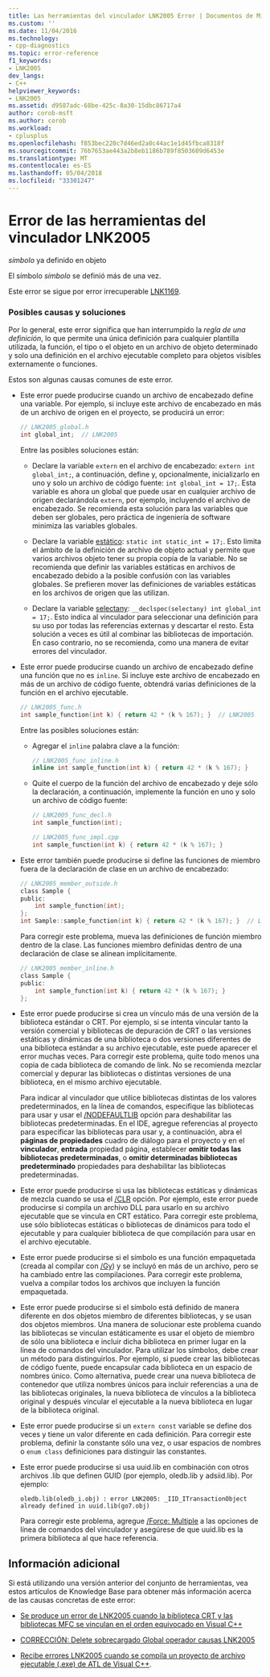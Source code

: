 ```yaml
---
title: Las herramientas del vinculador LNK2005 Error | Documentos de Microsoft
ms.custom: ''
ms.date: 11/04/2016
ms.technology:
- cpp-diagnostics
ms.topic: error-reference
f1_keywords:
- LNK2005
dev_langs:
- C++
helpviewer_keywords:
- LNK2005
ms.assetid: d9587adc-68be-425c-8a30-15dbc86717a4
author: corob-msft
ms.author: corob
ms.workload:
- cplusplus
ms.openlocfilehash: f853bec220c7d46ed2a0c44ac1e1d45fbca8318f
ms.sourcegitcommit: 76b7653ae443a2b8eb1186b789f8503609d6453e
ms.translationtype: MT
ms.contentlocale: es-ES
ms.lasthandoff: 05/04/2018
ms.locfileid: "33301247"
---
```

# <a name="linker-tools-error-lnk2005"></a>Error de las herramientas del vinculador LNK2005
*símbolo* ya definido en objeto  
  
El símbolo *símbolo* se definió más de una vez.   
  
Este error se sigue por error irrecuperable [LNK1169](../../error-messages/tool-errors/linker-tools-error-lnk1169.md).  
  
### <a name="possible-causes-and-solutions"></a>Posibles causas y soluciones  
  
Por lo general, este error significa que han interrumpido la *regla de una definición*, lo que permite una única definición para cualquier plantilla utilizada, la función, el tipo o el objeto en un archivo de objeto determinado y solo una definición en el archivo ejecutable completo para objetos visibles externamente o funciones.  
  
Estos son algunas causas comunes de este error.  
  
-   Este error puede producirse cuando un archivo de encabezado define una variable. Por ejemplo, si incluye este archivo de encabezado en más de un archivo de origen en el proyecto, se producirá un error:  
  
    ```h  
    // LNK2005_global.h  
    int global_int;  // LNK2005
    ```  
  
    Entre las posibles soluciones están:  
  
    -   Declare la variable `extern` en el archivo de encabezado: `extern int global_int;`, a continuación, define y, opcionalmente, inicializarlo en uno y solo un archivo de código fuente: `int global_int = 17;`. Esta variable es ahora un global que puede usar en cualquier archivo de origen declarándola `extern`, por ejemplo, incluyendo el archivo de encabezado. Se recomienda esta solución para las variables que deben ser globales, pero práctica de ingeniería de software minimiza las variables globales.  
    
    -   Declare la variable [estático](../../cpp/storage-classes-cpp.md#static): `static int static_int = 17;`. Esto limita el ámbito de la definición de archivo de objeto actual y permite que varios archivos objeto tener su propia copia de la variable. No se recomienda que definir las variables estáticas en archivos de encabezado debido a la posible confusión con las variables globales. Se prefieren mover las definiciones de variables estáticas en los archivos de origen que las utilizan.  
  
    -   Declare la variable [selectany](../../cpp/selectany.md): `__declspec(selectany) int global_int = 17;`. Esto indica al vinculador para seleccionar una definición para su uso por todas las referencias externas y descartar el resto. Esta solución a veces es útil al combinar las bibliotecas de importación. En caso contrario, no se recomienda, como una manera de evitar errores del vinculador.  
  
-   Este error puede producirse cuando un archivo de encabezado define una función que no es `inline`. Si incluye este archivo de encabezado en más de un archivo de código fuente, obtendrá varias definiciones de la función en el archivo ejecutable.  
    
    ```h  
    // LNK2005_func.h  
    int sample_function(int k) { return 42 * (k % 167); }  // LNK2005
    ```  
  
    Entre las posibles soluciones están:  
  
    -   Agregar el `inline` palabra clave a la función: 

        ```h  
        // LNK2005_func_inline.h  
        inline int sample_function(int k) { return 42 * (k % 167); }  
        ```  
  
    -   Quite el cuerpo de la función del archivo de encabezado y deje sólo la declaración, a continuación, implemente la función en uno y solo un archivo de código fuente:  
  
        ```h  
        // LNK2005_func_decl.h  
        int sample_function(int);  
        ```  
  
        ```cpp  
        // LNK2005_func_impl.cpp  
        int sample_function(int k) { return 42 * (k % 167); }  
        ```  
-   Este error también puede producirse si define las funciones de miembro fuera de la declaración de clase en un archivo de encabezado:  
  
    ```h  
    // LNK2005_member_outside.h  
    class Sample {
    public:
        int sample_function(int);  
    };
    int Sample::sample_function(int k) { return 42 * (k % 167); }  // LNK2005
    ```  
  
    Para corregir este problema, mueva las definiciones de función miembro dentro de la clase. Las funciones miembro definidas dentro de una declaración de clase se alinean implícitamente.  
  
    ```h  
    // LNK2005_member_inline.h  
    class Sample {
    public:
        int sample_function(int k) { return 42 * (k % 167); }  
    };
    ```  
  
-   Este error puede producirse si crea un vínculo más de una versión de la biblioteca estándar o CRT. Por ejemplo, si se intenta vincular tanto la versión comercial y bibliotecas de depuración de CRT o las versiones estáticas y dinámicas de una biblioteca o dos versiones diferentes de una biblioteca estándar a su archivo ejecutable, este puede aparecer el error muchas veces. Para corregir este problema, quite todo menos una copia de cada biblioteca de comando de link. No se recomienda mezclar comercial y depurar las bibliotecas o distintas versiones de una biblioteca, en el mismo archivo ejecutable.  
  
    Para indicar al vinculador que utilice bibliotecas distintas de los valores predeterminados, en la línea de comandos, especifique las bibliotecas para usar y usar el [/NODEFAULTLIB](../../build/reference/nodefaultlib-ignore-libraries.md) opción para deshabilitar las bibliotecas predeterminadas. En el IDE, agregue referencias al proyecto para especificar las bibliotecas para usar y, a continuación, abra el **páginas de propiedades** cuadro de diálogo para el proyecto y en el **vinculador**, **entrada** propiedad página, establecer **omitir todas las bibliotecas predeterminadas**, o **omitir determinadas bibliotecas predeterminado** propiedades para deshabilitar las bibliotecas predeterminadas.   
  
-   Este error puede producirse si usa las bibliotecas estáticas y dinámicas de mezcla cuando se usa el [/CLR](../../build/reference/clr-common-language-runtime-compilation.md) opción. Por ejemplo, este error puede producirse si compila un archivo DLL para usarlo en su archivo ejecutable que se vincula en CRT estático. Para corregir este problema, use sólo bibliotecas estáticas o bibliotecas de dinámicos para todo el ejecutable y para cualquier biblioteca de que compilación para usar en el archivo ejecutable.  
  
-   Este error puede producirse si el símbolo es una función empaquetada (creada al compilar con [/Gy](../../build/reference/gy-enable-function-level-linking.md)) y se incluyó en más de un archivo, pero se ha cambiado entre las compilaciones. Para corregir este problema, vuelva a compilar todos los archivos que incluyen la función empaquetada.  
  
-   Este error puede producirse si el símbolo está definido de manera diferente en dos objetos miembro de diferentes bibliotecas, y se usan dos objetos miembros. Una manera de solucionar este problema cuando las bibliotecas se vinculan estáticamente es usar el objeto de miembro de sólo una biblioteca e incluir dicha biblioteca en primer lugar en la línea de comandos del vinculador. Para utilizar los símbolos, debe crear un método para distinguirlos. Por ejemplo, si puede crear las bibliotecas de código fuente, puede encapsular cada biblioteca en un espacio de nombres único. Como alternativa, puede crear una nueva biblioteca de contenedor que utiliza nombres únicos para incluir referencias a una de las bibliotecas originales, la nueva biblioteca de vínculos a la biblioteca original y después vincular el ejecutable a la nueva biblioteca en lugar de la biblioteca original.  
  
-   Este error puede producirse si un `extern const` variable se define dos veces y tiene un valor diferente en cada definición. Para corregir este problema, definir la constante sólo una vez, o usar espacios de nombres o `enum class` definiciones para distinguir las constantes.  
  
-   Este error puede producirse si usa uuid.lib en combinación con otros archivos .lib que definen GUID (por ejemplo, oledb.lib y adsiid.lib). Por ejemplo:  
  
    ```Output  
    oledb.lib(oledb_i.obj) : error LNK2005: _IID_ITransactionObject  
    already defined in uuid.lib(go7.obj)  
    ```  
  
     Para corregir este problema, agregue [/Force: Multiple](../../build/reference/force-force-file-output.md) a las opciones de línea de comandos del vinculador y asegúrese de que uuid.lib es la primera biblioteca al que hace referencia.
  
## <a name="additional-information"></a>Información adicional  
  
Si está utilizando una versión anterior del conjunto de herramientas, vea estos artículos de Knowledge Base para obtener más información acerca de las causas concretas de este error:  
  
-   [Se produce un error de LNK2005 cuando la biblioteca CRT y las bibliotecas MFC se vinculan en el orden equivocado en Visual C++](https://support.microsoft.com/kb/148652)  
  
-   [CORRECCIÓN: Delete sobrecargado Global operador causas LNK2005](https://support.microsoft.com/kb/140440)  
  
-   [Recibe errores LNK2005 cuando se compila un proyecto de archivo ejecutable (.exe) de ATL de Visual C++](https://support.microsoft.com/kb/184235).  
  
